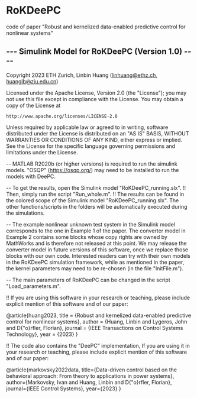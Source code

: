 # RoKDeePC
code of paper "Robust and kernelized data-enabled predictive control for nonlinear systems"

--- Simulink Model for RoKDeePC (Version 1.0) ----
--------------------------------------------------

Copyright 2023 ETH Zurich, Linbin Huang (linhuang@ethz.ch, huanglb@zju.edu.cn)

Licensed under the Apache License, Version 2.0 (the "License");
you may not use this file except in compliance with the License.
You may obtain a copy of the License at

    http://www.apache.org/licenses/LICENSE-2.0

Unless required by applicable law or agreed to in writing, software
distributed under the License is distributed on an "AS IS" BASIS,
WITHOUT WARRANTIES OR CONDITIONS OF ANY KIND, either express or implied.
See the License for the specific language governing permissions and
limitations under the License.

-- MATLAB R2020b (or higher versions) is required to run the simulink models. 
   "OSQP" (https://osqp.org/) may need to be installed to run the models with DeePC.

-- To get the results, open the Simulink model "RoKDeePC_running.slx".
!! Then, simply run the script "Run_whole.m".
!! The results can be found in the colored scope of the Simulink model "RoKDeePC_running.slx".
   The other functions/scripts in the folders will be automatically executed during the simulations.

-- The example nonlinear unknown test system in the Simulink model corresponds to the one in Example 1 of the paper.
   The converter model in Example 2 contains some blocks whose copy rights are owned by MathWorks and is therefore not released at this point.
   We may release the converter model in future versions of this software, once we replace those blocks with our own code.
   Interested readers can try with their own models in the RoKDeePC simulation framework, while as mentioned in the paper,
   the kernel parameters may need to be re-chosen (in the file "InitFile.m").
   
-- The main parameters of RoKDeePC can be changed in the script "Load_parameters.m".

!! If you are using this software in your research or teaching, please include explicit mention of this software and of our paper:

@article{huang2023,
  title   =  {Robust and kernelized data-enabled predictive control for nonlinear systems},
  author  =  {Huang, Linbin and Lygeros, John and D{\"o}rfler, Florian},
  journal =  {IEEE Transactions on Control Systems Technology},
  year    =  {2023}
}

!! The code also contains the "DeePC" implementation, If you are using it in your research or teaching, 
   please include explicit mention of this software and of our paper:

@article{markovsky2022data,
title={Data-driven control based on the behavioral approach: From theory to applications in power systems},
  author={Markovsky, Ivan and Huang, Linbin and D{\"o}rfler, Florian},
  journal={IEEE Control Systems},
  year={2023}
}
